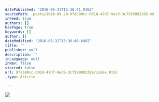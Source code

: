 ```yaml
---
datePublished: '2016-05-31T15:36:41.016Z'
sourcePath: _posts/2016-05-28-9fa580cc-b018-47d7-9ec9-3c7599892389.md
inFeed: true
authors: []
hasPage: true
keywords: []
author: []
dateModified: '2016-05-31T15:36:40.640Z'
title: ''
publisher: null
description: ''
inLanguage: null
inNav: false
starred: false
url: 9fa580cc-b018-47d7-9ec9-3c7599892389/index.html
_type: Article

---
```

![](https://the-grid-user-content.s3-us-west-2.amazonaws.com/b8a8c548-b67e-4145-aee1-1bf48999bc11.jpg)